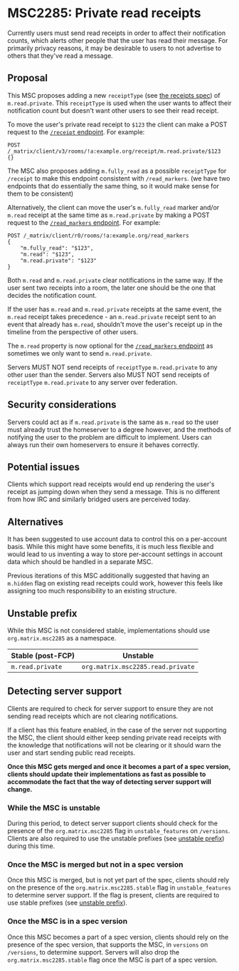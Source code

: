 # MSC2285: Private read receipts

Currently users must send read receipts in order to affect their notification
counts, which alerts other people that the user has read their message. For
primarily privacy reasons, it may be desirable to users to not advertise to
others that they've read a message.

## Proposal

This MSC proposes adding a new `receiptType` (see [the receipts
spec](https://spec.matrix.org/v1.3/client-server-api/#receipts)) of
`m.read.private`. This `receiptType` is used when the user wants to affect their
notification count but doesn't want other users to see their read receipt.

To move the user's private read receipt to `$123` the client can make a POST
request to the [`/receipt`
endpoint](https://spec.matrix.org/v1.3/client-server-api/#post_matrixclientv3roomsroomidreceiptreceipttypeeventid).
For example:

```HTTP
POST /_matrix/client/v3/rooms/!a:example.org/receipt/m.read.private/$123
{}
```

The MSC also proposes adding `m.fully_read` as a possible `receiptType` for
`/receipt` to make this endpoint consistent with `/read_markers`. (we have two
endpoints that do essentially the same thing, so it would make sense for them to
be consistent)

Alternatively, the client can move the user's `m.fully_read` marker and/or
`m.read` receipt at the same time as `m.read.private` by making a POST request
to the [`/read_markers`
endpoint](https://spec.matrix.org/v1.3/client-server-api/#post_matrixclientv3roomsroomidread_markers).
For example:

```HTTP
POST /_matrix/client/r0/rooms/!a:example.org/read_markers
{
    "m.fully_read": "$123",
    "m.read": "$123",
    "m.read.private": "$123"
}
```

Both `m.read` and `m.read.private` clear notifications in the same way. If the
user sent two receipts into a room, the later one should be the one that decides
the notification count.

If the user has `m.read` and `m.read.private` receipts at the same event, the
`m.read` receipt takes precedence - an `m.read.private` receipt sent to an event
that already has `m.read`, shouldn't move the user's receipt up in the timeline
from the perspective of other users.

The `m.read` property is now optional for the [`/read_markers`
endpoint](https://spec.matrix.org/v1.3/client-server-api/#post_matrixclientv3roomsroomidread_markers)
as sometimes we only want to send `m.read.private`.

Servers MUST NOT send receipts of `receiptType` `m.read.private` to any other
user than the sender. Servers also MUST NOT send receipts of `receiptType`
`m.read.private` to any server over federation.

## Security considerations

Servers could act as if `m.read.private` is the same as `m.read` so the user
must already trust the homeserver to a degree however, and the methods of
notifying the user to the problem are difficult to implement. Users can always
run their own homeservers to ensure it behaves correctly.

## Potential issues

Clients which support read receipts would end up rendering the user's receipt as
jumping down when they send a message. This is no different from how IRC and
similarly bridged users are perceived today.

## Alternatives

It has been suggested to use account data to control this on a per-account
basis. While this might have some benefits, it is much less flexible and would
lead to us inventing a way to store per-account settings in account data which
should be handled in a separate MSC.

Previous iterations of this MSC additionally suggested that having an `m.hidden`
flag on existing read receipts could work, however this feels like assigning too
much responsibility to an existing structure.

## Unstable prefix

While this MSC is not considered stable, implementations should use
`org.matrix.msc2285` as a namespace.

|Stable (post-FCP)|Unstable                         |
|-----------------|---------------------------------|
|`m.read.private` |`org.matrix.msc2285.read.private`|

## Detecting server support

Clients are required to check for server support to ensure they are not sending
read receipts which are not clearing notifications.

If a client has this feature enabled, in the case of the server not supporting
the MSC, the client should either keep sending private read receipts with the
knowledge that notifications will not be clearing or it should warn the user and
start sending public read receipts.

**Once this MSC gets merged and once it becomes a part of a spec version,
clients should update their implementations as fast as possible to accommodate
the fact that the way of detecting server support will change.**

### While the MSC is unstable

During this period, to detect server support clients should check for the
presence of the `org.matrix.msc2285` flag in `unstable_features` on `/versions`.
Clients are also required to use the unstable prefixes (see [unstable
prefix](#unstable-prefix)) during this time.

### Once the MSC is merged but not in a spec version

Once this MSC is merged, but is not yet part of the spec, clients should rely on
the presence of the `org.matrix.msc2285.stable` flag in `unstable_features` to
determine server support. If the flag is present, clients are required to use
stable prefixes (see [unstable prefix](#unstable-prefix)).

### Once the MSC is in a spec version

Once this MSC becomes a part of a spec version, clients should rely on the
presence of the spec version, that supports the MSC, in `versions` on
`/versions`, to determine support. Servers will also drop the
`org.matrix.msc2285.stable` flag once the MSC is part of a spec version.
